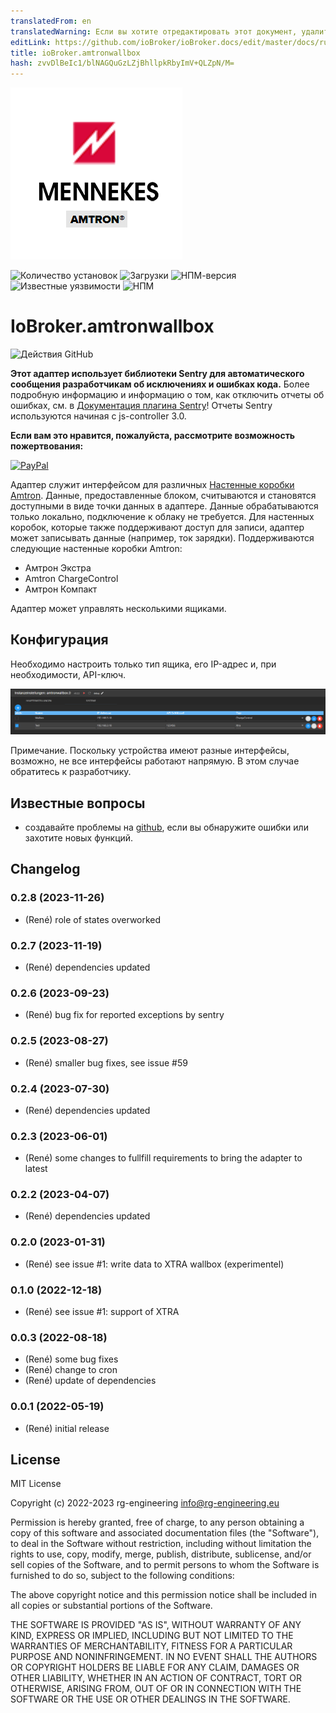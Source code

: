 ```yaml
---
translatedFrom: en
translatedWarning: Если вы хотите отредактировать этот документ, удалите поле «translationFrom», в противном случае этот документ будет снова автоматически переведен
editLink: https://github.com/ioBroker/ioBroker.docs/edit/master/docs/ru/adapterref/iobroker.amtronwallbox/README.md
title: ioBroker.amtronwallbox
hash: zvvDlBeIc1/blNAGQuGzLZjBhllpkRbyImV+QLZpN/M=
---
```

![Логотип](../../../en/adapterref/iobroker.amtronwallbox/admin/amtronwallbox.png)

![Количество установок](http://iobroker.live/badges/amtronwallbox-stable.svg)
![Загрузки](https://img.shields.io/npm/dm/iobroker.amtronwallbox.svg)
![НПМ-версия](http://img.shields.io/npm/v/iobroker.amtronwallbox.svg)
![Известные уязвимости](https://snyk.io/test/github/rg-engineering/ioBroker.amtronwallbox/badge.svg)
![НПМ](https://nodei.co/npm/iobroker.amtronwallbox.png?downloads=true)

# IoBroker.amtronwallbox
![Действия GitHub](https://github.com/rg-engineering/ioBroker.amtronwallbox/workflows/Test%20and%20Release/badge.svg)

**Этот адаптер использует библиотеки Sentry для автоматического сообщения разработчикам об исключениях и ошибках кода.** Более подробную информацию и информацию о том, как отключить отчеты об ошибках, см. в [Документация плагина Sentry](https://github.com/ioBroker/plugin-sentry#plugin-sentry)! Отчеты Sentry используются начиная с js-controller 3.0.

**Если вам это нравится, пожалуйста, рассмотрите возможность пожертвования:**

[![PayPal](https://www.paypalobjects.com/en_US/DK/i/btn/btn_donateCC_LG.gif)](https://www.paypal.com/donate/?hosted_button_id=34ESBMJ932QZC)

Адаптер служит интерфейсом для различных [Настенные коробки Amtron](https://www.mennekes.de/emobility/produkte/amtron-wallboxen/). Данные, предоставленные блоком, считываются и становятся доступными в виде точки данных в адаптере.
Данные обрабатываются только локально, подключение к облаку не требуется. Для настенных коробок, которые также поддерживают доступ для записи, адаптер может записывать данные (например, ток зарядки).
Поддерживаются следующие настенные коробки Amtron:

* Амтрон Экстра
* Amtron ChargeControl
* Амтрон Компакт

Адаптер может управлять несколькими ящиками.

## Конфигурация
Необходимо настроить только тип ящика, его IP-адрес и, при необходимости, API-ключ.

![Конфигурация](../../../en/adapterref/iobroker.amtronwallbox/admin/docs/Amtron_Config.PNG)

Примечание. Поскольку устройства имеют разные интерфейсы, возможно, не все интерфейсы работают напрямую. В этом случае обратитесь к разработчику.

## Известные вопросы
* создавайте проблемы на [github](https://github.com/rg-engineering/ioBroker.amtronwallbox/issues), если вы обнаружите ошибки или захотите новых функций.

## Changelog

<!--
  Placeholder for the next version (at the beginning of the line):
  ### **WORK IN PROGRESS**
-->
### 0.2.8 (2023-11-26)
* (René) role of states overworked

### 0.2.7 (2023-11-19)
* (René) dependencies updated

### 0.2.6 (2023-09-23)
* (René) bug fix for reported exceptions by sentry

### 0.2.5 (2023-08-27)
* (René) smaller bug fixes, see issue #59

### 0.2.4 (2023-07-30)
* (René) dependencies updated

### 0.2.3 (2023-06-01)
* (René) some changes to fullfill requirements to bring the adapter to latest

### 0.2.2 (2023-04-07)
* (René) dependencies updated

### 0.2.0 (2023-01-31)
* (René) see issue #1: write data to XTRA wallbox (experimentel)

### 0.1.0 (2022-12-18)
* (René) see issue #1: support of XTRA

### 0.0.3 (2022-08-18)
* (René) some bug fixes
* (René) change to cron
* (René) update of dependencies

### 0.0.1 (2022-05-19)
* (René) initial release

## License
MIT License

Copyright (c) 2022-2023 rg-engineering info@rg-engineering.eu

Permission is hereby granted, free of charge, to any person obtaining a copy
of this software and associated documentation files (the "Software"), to deal
in the Software without restriction, including without limitation the rights
to use, copy, modify, merge, publish, distribute, sublicense, and/or sell
copies of the Software, and to permit persons to whom the Software is
furnished to do so, subject to the following conditions:

The above copyright notice and this permission notice shall be included in all
copies or substantial portions of the Software.

THE SOFTWARE IS PROVIDED "AS IS", WITHOUT WARRANTY OF ANY KIND, EXPRESS OR
IMPLIED, INCLUDING BUT NOT LIMITED TO THE WARRANTIES OF MERCHANTABILITY,
FITNESS FOR A PARTICULAR PURPOSE AND NONINFRINGEMENT. IN NO EVENT SHALL THE
AUTHORS OR COPYRIGHT HOLDERS BE LIABLE FOR ANY CLAIM, DAMAGES OR OTHER
LIABILITY, WHETHER IN AN ACTION OF CONTRACT, TORT OR OTHERWISE, ARISING FROM,
OUT OF OR IN CONNECTION WITH THE SOFTWARE OR THE USE OR OTHER DEALINGS IN THE
SOFTWARE.